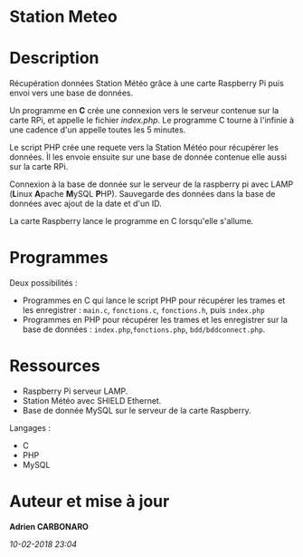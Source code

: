 # Station Meteo

# Description
Récupération données Station Météo grâce à une carte Raspberry Pi puis envoi vers une base de données.

Un programme en **C** crée une connexion vers le serveur contenue sur la carte RPi, et appelle le fichier *index.php*.
Le programme C tourne à l'infinie à une cadence d'un appelle toutes les 5 minutes.

Le script PHP crée une requete vers la Station Météo pour récupérer les données.
Ìl les envoie ensuite sur une base de donnée contenue elle aussi sur la carte RPi.

Connexion à la base de donnée sur le serveur de la raspberry pi avec LAMP (**L**inux **A**pache **M**ySQL **P**HP).
Sauvegarde des données dans la base de données avec ajout de la date et d'un ID.

La carte Raspberry lance le programme en C lorsqu'elle s'allume.

# Programmes
Deux possibilités :

- Programmes en C qui lance le script PHP pour récupérer les trames et les enregistrer : `main.c`, `fonctions.c`, `fonctions.h`, puis `index.php`
- Programmes en PHP pour récupérer les trames et les enregistrer sur la base de données : `index.php`,`fonctions.php`, `bdd/bddconnect.php`.

# Ressources
- Raspberry Pi serveur LAMP.
- Station Météo avec SHIELD Ethernet.
- Base de donnée MySQL sur le serveur de la carte Raspberry.

Langages :

- C
- PHP
- MySQL

# Auteur et mise à jour
**Adrien CARBONARO**

*10-02-2018 23:04*